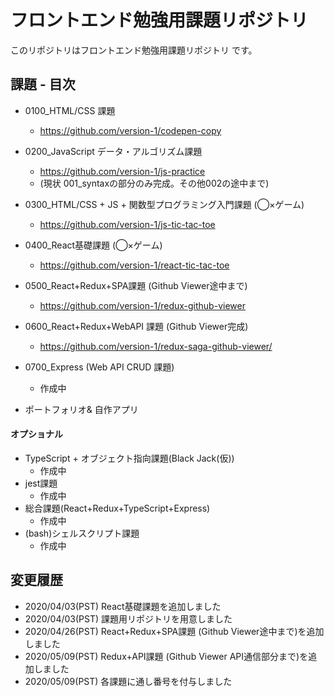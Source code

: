 # フロントエンド勉強用課題リポジトリ 

このリポジトリはフロントエンド勉強用課題リポジトリ です。

## 課題 - 目次

- 0100_HTML/CSS 課題
  - https://github.com/version-1/codepen-copy
- 0200_JavaScript データ・アルゴリズム課題 
  - https://github.com/version-1/js-practice
  - (現状 001_syntaxの部分のみ完成。その他002の途中まで)
- 0300_HTML/CSS + JS + 関数型プログラミング入門課題 (◯×ゲーム)
  - https://github.com/version-1/js-tic-tac-toe
- 0400_React基礎課題 (◯×ゲーム)
  - https://github.com/version-1/react-tic-tac-toe
- 0500_React+Redux+SPA課題 (Github Viewer途中まで)
  - https://github.com/version-1/redux-github-viewer
- 0600_React+Redux+WebAPI 課題 (Github Viewer完成)
  - https://github.com/version-1/redux-saga-github-viewer/
- 0700_Express (Web API CRUD 課題)
  - 作成中
  
- ポートフォリオ& 自作アプリ

#### オプショナル

- TypeScript + オブジェクト指向課題(Black Jack(仮))
  - 作成中
- jest課題
  - 作成中
- 総合課題(React+Redux+TypeScript+Express)
  - 作成中
- (bash)シェルスクリプト課題
  - 作成中

## 変更履歴

- 2020/04/03(PST) React基礎課題を追加しました 
- 2020/04/03(PST) 課題用リポジトリを用意しました
- 2020/04/26(PST) React+Redux+SPA課題 (Github Viewer途中まで)を追加しました
- 2020/05/09(PST) Redux+API課題 (Github Viewer API通信部分まで)を追加しました
- 2020/05/09(PST) 各課題に通し番号を付与しました

